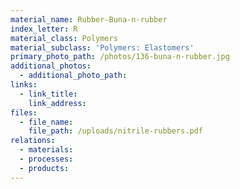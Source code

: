 ```yaml
---
material_name: Rubber-Buna-n-rubber
index_letter: R
material_class: Polymers
material_subclass: 'Polymers: Elastomers'
primary_photo_path: /photos/136-buna-n-rubber.jpg
additional_photos:
  - additional_photo_path:
links:
  - link_title:
    link_address:
files:
  - file_name:
    file_path: /uploads/nitrile-rubbers.pdf
relations:
  - materials:
  - processes:
  - products:
---
```



